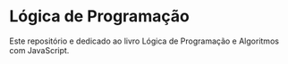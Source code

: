 # Lógica de Programação
Este repositório e dedicado ao livro Lógica de Programação e Algoritmos com JavaScript.

